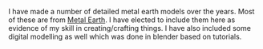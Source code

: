 I have made a number of detailed metal earth models over the years. Most of these are from [Metal Earth](http://www.fascinations.com/metalearth). I have elected to include them here as evidence of my skill in creating/crafting things. I have also included some digital modelling as well which was done in blender based on tutorials.
